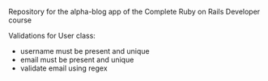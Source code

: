 Repository for the alpha-blog app of the Complete Ruby on Rails Developer course

Validations for User class:

- username must be present and unique
- email must be present and unique
- validate email using regex